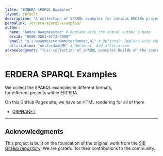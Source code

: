 ```yaml
---
title: "ERDERA SPARQL Examples"
layout: default
description: "A collection of SPARQL examples for various ERDERA projects."
permalink: /erdera-sparql-examples/
author: 
  name: "Andra Waagmeester" # Replace with the actual author's name
  orcid: "0000-0001-9773-4008"
  email: "a.s.waagmeester@amsterdamumc.nl" # Optional: Replace with the author's email
  affiliation: "AmsterdamUMC" # Optional: Add affiliation
acknowledgment: "This collection of SPARQL examples builds on the sparql-examples repository provided by [SIB ](https://github.com/SIB-Swiss)."
---
```


# ERDERA SPARQL Examples

We collect the SPARQL examples in different formats,  
for different projects within ERDERA.

On this GitHub Pages site, we have an HTML rendering for all of them.

 * [ORPHANET](./examples/ORPHANET/)

---

## Acknowledgments

This project is built on the foundation of the original work from the [SIB GitHub repository](https://github.com/SIB-Swiss). We are grateful for their contributions to the community.